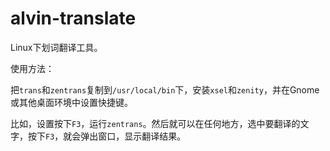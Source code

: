 # alvin-translate

Linux下划词翻译工具。

使用方法：

把`trans`和`zentrans`复制到`/usr/local/bin`下，安装`xsel`和`zenity`，并在Gnome或其他桌面环境中设置快捷键。

比如，设置按下`F3`，运行`zentrans`。然后就可以在任何地方，选中要翻译的文字，按下`F3`，就会弹出窗口，显示翻译结果。